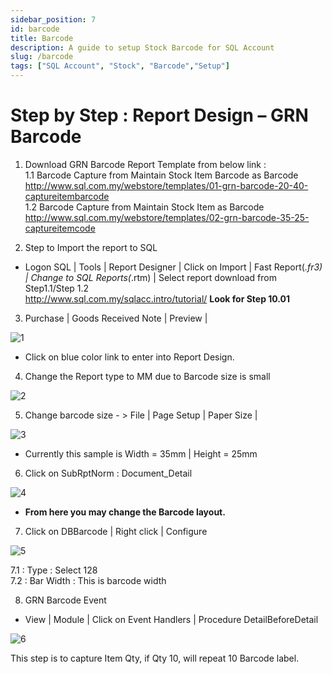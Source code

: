 ```yaml
---
sidebar_position: 7
id: barcode
title: Barcode
description: A guide to setup Stock Barcode for SQL Account
slug: /barcode
tags: ["SQL Account", "Stock", "Barcode","Setup"]
---
```


# Step by Step : Report Design – GRN Barcode

1. Download GRN Barcode Report Template from below link :
    <br />1.1 Barcode Capture from Maintain Stock Item Barcode as Barcode <br />
    http://www.sql.com.my/webstore/templates/01-grn-barcode-20-40-captureitembarcode
    <br />1.2 Barcode Capture from Maintain Stock Item as Barcode <br />
    http://www.sql.com.my/webstore/templates/02-grn-barcode-35-25-captureitemcode

2. Step to Import the report to SQL
- Logon SQL | Tools | Report Designer | Click on Import | Fast Report(*.fr3) | Change to SQL Reports(*.rtm) | Select report download from Step1.1/Step 1.2 
<br />http://www.sql.com.my/sqlacc.intro/tutorial/ **Look for Step 10.01**

3. Purchase | Goods Received Note | Preview |

![1](/img/stock/barcode/1.png)

- Click on blue color link to enter into Report Design.

4. Change the Report type to MM due to Barcode size is small

![2](/img/stock/barcode/2.png)

5. Change barcode size - > File | Page Setup | Paper Size |

![3](/img/stock/barcode/3.png)

- Currently this sample is Width = 35mm | Height = 25mm

6. Click on SubRptNorm : Document_Detail

![4](/img/stock/barcode/4.png)

- **From here you may change the Barcode layout.**
7. Click on DBBarcode | Right click | Configure

![5](/img/stock/barcode/5.png)

7.1 : Type : Select 128 <br />
7.2 : Bar Width : This is barcode width

8. GRN Barcode Event
- View | Module | Click on Event Handlers | Procedure DetailBeforeDetail

![6](/img/stock/barcode/6.png)

This step is to capture Item Qty, if Qty 10, will repeat 10 Barcode label.


